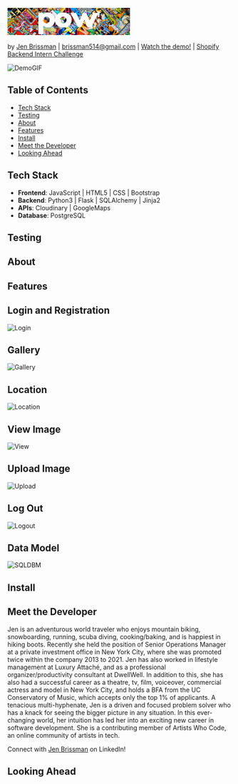 ![Pow](static/images/pow_small2.png "Pow")

by [Jen Brissman](https://www.linkedin.com/in/jenbrissman/) | [brissman514@gmail.com](mailto:brissman514@gmail.com?subject=[GitHub]%20Pow) | [Watch the demo!](https://www.youtube.com/) | [Shopify Backend Intern Challenge](https://docs.google.com/document/d/1ZKRywXQLZWOqVOHC4JkF3LqdpO3Llpfk_CkZPR8bjak/edit#heading=h.n7bww7g70ipk)

![DemoGIF](pow/static/images/gallery.GIF "DemoGIF")

Table of Contents
------
- [Tech Stack](#Tech)
- [Testing](#Testing)
- [About](#About)
- [Features](#Features)
- [Install](#Install)
- [Meet the Developer](#Meet)
- [Looking Ahead](#Future)

## <a name="#Tech"></a>Tech Stack

- **Frontend**: JavaScript | HTML5 | CSS | Bootstrap
- **Backend**: Python3 | Flask | SQLAlchemy | Jinja2
- **APIs**: Cloudinary | GoogleMaps
- **Database**: PostgreSQL

## <a name="#Testing"></a>Testing

## <a name="#About"></a>About

## <a name="#Features"></a>Features

## <a name="#Login"></a>Login and Registration

![Login](static/images/login.GIF)

## <a name="#Gallery"></a>Gallery

![Gallery](static/images/gallery.GIF)

## <a name="#Location"></a>Location

![Location](static/images/location.GIF)

## <a name="#View"></a>View Image

![View](static/images/view.GIF)

## <a name="#Upload"></a>Upload Image

![Upload](static/images/upload.GIF)

## <a name="#Logout"></a>Log Out

![Logout](static/images/logout.GIF)

## <a name="#Data"></a>Data Model

![SQLDBM](static/img/SQLDBM.png)

## <a name="#Install"></a>Install

## <a name="#Meet"></a>Meet the Developer

Jen is an adventurous world traveler who enjoys mountain biking, snowboarding, running, scuba diving, cooking/baking, and is happiest in hiking boots. Recently she held the position of Senior Operations Manager at a private investment office in New York City, where she was promoted twice within the company 2013 to 2021. Jen has also worked in lifestyle management at Luxury Attaché, and as a professional organizer/productivity consultant at DwellWell. 
In addition to this, she has also had a successful career as a theatre, tv, film, voiceover, commercial actress and model in New York City, and holds a BFA from the UC Conservatory of Music, which accepts only the top 1% of applicants. 
A tenacious multi-hyphenate, Jen is a driven and focused problem solver who has a knack for seeing the bigger picture in any situation. In this ever-changing world, her intuition has led her into an exciting new career in software development. She is a contributing member of Artists Who Code, an online community of artists in tech.

Connect with [Jen Brissman](https://www.linkedin.com/in/jenbrissman/) on LinkedIn!

## <a name="#Future"></a>Looking Ahead
